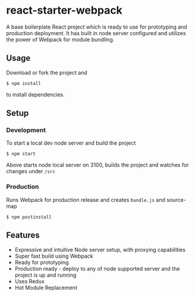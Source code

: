 # react-starter-webpack

A base boilerplate React project which is ready to use for prototyping and production deployment. It has built in node server configured and utilizes the power of Webpack for module bundling.

## Usage

Download or fork the project and
```
$ npm install
```
to install dependencies.

## Setup

### Development

To start a local dev node server and build the project
```
$ npm start
```
Above starts node local server on 3100, builds the project and watches for changes under `/src`

### Production

Runs Webpack for production release and creates `bundle.js` and source-map
```
$ npm postinstall
```

## Features

* Expressive and intuitive Node server setup, with proxying capabilities
* Super fast build using Webpack
* Ready for prototyping
* Production ready - deploy to any of node supported server and the project is up and running
* Uses Redux
* Hot Module Replacement
